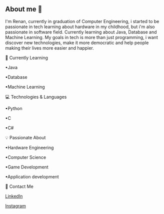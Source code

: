 ## About me 👋

I'm Renan, currently in graduation of Computer Engineering, i started to be passionate in tech learning about hardware in my childhood, but i'm also passionate in software field. Currently learning about Java, Database and Machine Learning. My goals in tech is more than just programming, i want discover new technologies, make it more democratic and help people making their lives more easier and happier.


🌱 Currently Learning

•Java

•Database

•Machine Learning


💻 Technologies & Languages

•Python

•C

•C#


💡 Passionate About

•Hardware Engineering

•Computer Science

•Game Development

•Application development


🤝 Contact Me

[LinkedIn](https://www.linkedin.com/in/renan-de-castro-cavalcanti-42a72429a/)

[Instagram](https://www.instagram.com/renansz__/)
